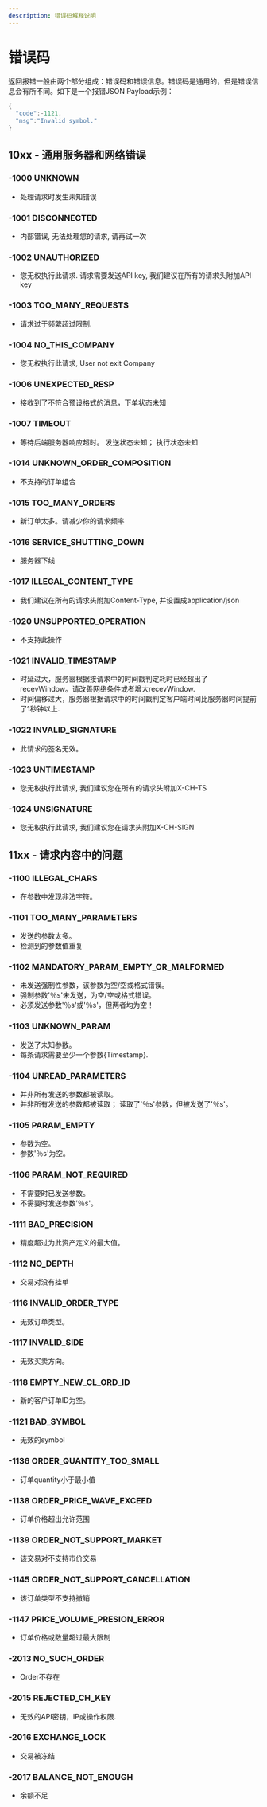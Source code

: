 ```yaml
---
description: 错误码解释说明
---
```


# 错误码

返回报错一般由两个部分组成：错误码和错误信息。错误码是通用的，但是错误信息会有所不同。如下是一个报错JSON Payload示例：

```java
{
  "code":-1121,
  "msg":"Invalid symbol."
}
```

## 10xx - 通用服务器和网络错误

### -1000 UNKNOWN

* 处理请求时发生未知错误

### -1001 DISCONNECTED

* 内部错误, 无法处理您的请求, 请再试一次

### -1002 UNAUTHORIZED

* 您无权执行此请求. 请求需要发送API key,  我们建议在所有的请求头附加API key

### -1003 TOO\_MANY\_REQUESTS

* 请求过于频繁超过限制.

### -1004 NO\_THIS\_COMPANY

* 您无权执行此请求, User not exit Company

### -1006 UNEXPECTED\_RESP

* 接收到了不符合预设格式的消息，下单状态未知

### -1007 TIMEOUT

* 等待后端服务器响应超时。 发送状态未知； 执行状态未知

### -1014 UNKNOWN\_ORDER\_COMPOSITION

* 不支持的订单组合

### -1015 TOO\_MANY\_ORDERS

* 新订单太多。请减少你的请求频率

### -1016 SERVICE\_SHUTTING\_DOWN

* 服务器下线

### -1017 ILLEGAL\_CONTENT\_TYPE

* 我们建议在所有的请求头附加Content-Type, 并设置成application/json

### -1020 UNSUPPORTED\_OPERATION

* 不支持此操作

### -1021 INVALID\_TIMESTAMP

* 时延过大，服务器根据接请求中的时间戳判定耗时已经超出了recevWindow。请改善网络条件或者增大recevWindow.
* 时间偏移过大，服务器根据请求中的时间戳判定客户端时间比服务器时间提前了1秒钟以上.

### -1022 INVALID\_SIGNATURE

* 此请求的签名无效。

### -1023 UNTIMESTAMP

* 您无权执行此请求, 我们建议您在所有的请求头附加X-CH-TS

### -1024 UNSIGNATURE

* 您无权执行此请求, 我们建议您在请求头附加X-CH-SIGN

## 11xx - 请求内容中的问题

### -1100 ILLEGAL\_CHARS

* 在参数中发现非法字符。&#x20;

### -1101 TOO\_MANY\_PARAMETERS

* 发送的参数太多。 &#x20;
* 检测到的参数值重复

### -1102 MANDATORY\_PARAM\_EMPTY\_OR\_MALFORMED

* 未发送强制性参数，该参数为空/空或格式错误。 &#x20;
* 强制参数'％s'未发送，为空/空或格式错误。 &#x20;
* 必须发送参数'％s'或'％s'，但两者均为空！

### -1103 UNKNOWN\_PARAM

* 发送了未知参数。
* 每条请求需要至少一个参数{Timestamp}.

### -1104 UNREAD\_PARAMETERS

* 并非所有发送的参数都被读取。
* 并非所有发送的参数都被读取； 读取了'％s'参数，但被发送了'％s'。

### -1105 PARAM\_EMPTY

* 参数为空。
* 参数'％s'为空。

### -1106 PARAM\_NOT\_REQUIRED

* 不需要时已发送参数。
* 不需要时发送参数'％s'。

### -1111 BAD\_PRECISION

* 精度超过为此资产定义的最大值。

### -1112 NO\_DEPTH

* 交易对没有挂单

### -1116 INVALID\_ORDER\_TYPE

* 无效订单类型。

### -1117 INVALID\_SIDE

* 无效买卖方向。

### -1118 EMPTY\_NEW\_CL\_ORD\_ID

* 新的客户订单ID为空。

### -1121 BAD\_SYMBOL

* 无效的symbol

### -1136 ORDER\_QUANTITY\_TOO\_SMALL

* 订单quantity小于最小值

### -1138 ORDER\_PRICE\_WAVE\_EXCEED

* 订单价格超出允许范围

### -1139 ORDER\_NOT\_SUPPORT\_MARKET

* 该交易对不支持市价交易

### -1145 ORDER\_NOT\_SUPPORT\_CANCELLATION

* 该订单类型不支持撤销

### -1147  PRICE\_VOLUME\_PRESION\_ERROR

* 订单价格或数量超过最大限制

### -2013 NO\_SUCH\_ORDER

* Order不存在

### -2015 REJECTED\_CH\_KEY

* 无效的API密钥，IP或操作权限.

### -2016 EXCHANGE\_LOCK

* 交易被冻结

### -2017 BALANCE\_NOT\_ENOUGH

* 余额不足
